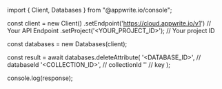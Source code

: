 import { Client, Databases } from "@appwrite.io/console";

const client = new Client()
    .setEndpoint('https://cloud.appwrite.io/v1') // Your API Endpoint
    .setProject('&lt;YOUR_PROJECT_ID&gt;'); // Your project ID

const databases = new Databases(client);

const result = await databases.deleteAttribute(
    '<DATABASE_ID>', // databaseId
    '<COLLECTION_ID>', // collectionId
    '' // key
);

console.log(response);
